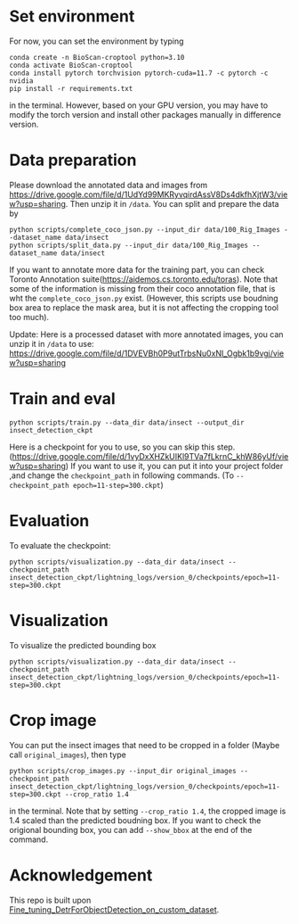 # Set environment
For now, you can set the environment by typing
```shell
conda create -n BioScan-croptool python=3.10
conda activate BioScan-croptool
conda install pytorch torchvision pytorch-cuda=11.7 -c pytorch -c nvidia
pip install -r requirements.txt

```
in the terminal. However, based on your GPU version, you may have to modify the torch version and install other packages manually in difference version.
# Data preparation
Please download the annotated data and images from https://drive.google.com/file/d/1UdYd99MKRyvqirdAssV8Ds4dkfhXjtW3/view?usp=sharing. Then unzip it in `/data`.
You can split and prepare the data by
```shell
python scripts/complete_coco_json.py --input_dir data/100_Rig_Images --dataset_name data/insect
python scripts/split_data.py --input_dir data/100_Rig_Images --dataset_name data/insect
```
If you want to annotate more data for the training part, you can check Toronto Annotation suite(https://aidemos.cs.toronto.edu/toras).
Note that some of the information is missing from their coco annotation file, that is wht the `complete_coco_json.py` exist. (However, this scripts use boudning box area to replace the mask area, but it is not affecting the cropping tool too much).

Update: Here is a processed dataset with more annotated images, you can unzip it in `/data` to use: https://drive.google.com/file/d/1DVEVBh0P9utTrbsNu0xNI_Ogbk1b9vgj/view?usp=sharing

# Train and eval
```shell
python scripts/train.py --data_dir data/insect --output_dir insect_detection_ckpt
```
Here is a checkpoint for you to use, so you can skip this step. (https://drive.google.com/file/d/1vyDxXHZkUIKl9TVa7fLkrnC_khW86yUf/view?usp=sharing)
If you want to use it, you can put it into your project folder ,and change the `checkpoint_path` in following commands. (To `--checkpoint_path epoch=11-step=300.ckpt`)

# Evaluation
To evaluate the checkpoint:
```shell
python scripts/visualization.py --data_dir data/insect --checkpoint_path insect_detection_ckpt/lightning_logs/version_0/checkpoints/epoch=11-step=300.ckpt
```

# Visualization
To visualize the predicted bounding box
```shell
python scripts/visualization.py --data_dir data/insect --checkpoint_path insect_detection_ckpt/lightning_logs/version_0/checkpoints/epoch=11-step=300.ckpt
```
# Crop image
You can put the insect images that need to be cropped in a folder (Maybe call `original_images`), then type
```shell
python scripts/crop_images.py --input_dir original_images --checkpoint_path insect_detection_ckpt/lightning_logs/version_0/checkpoints/epoch=11-step=300.ckpt --crop_ratio 1.4
```
in the terminal.
Note that by setting  `--crop_ratio 1.4`, the cropped image is 1.4 scaled than the predicted boudning box. If you want to check the origional bounding box, you can add `--show_bbox` at the end of the command.


# Acknowledgement
This repo is built upon [Fine_tuning_DetrForObjectDetection_on_custom_dataset](https://github.com/NielsRogge/Transformers-Tutorials/blob/master/DETR/Fine_tuning_DetrForObjectDetection_on_custom_dataset_(balloon).ipynb).

